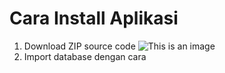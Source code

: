 # Cara Install Aplikasi
1. Download ZIP source code ![This is an image](https://myoctocat.com/assets/images/base-octocat.svg)
2. Import database dengan cara 